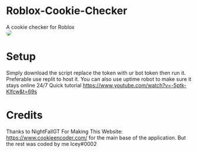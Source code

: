 # Roblox-Cookie-Checker
A cookie checker for Roblox<br>
<img src="https://user-images.githubusercontent.com/78031685/139786313-83823733-859f-4fbd-8c89-1d04f4a98a37.png" style="border-radius: 30px;"></img>
# Setup
Simply download the script replace the token with ur bot token then run it. 
Preferable use replit to host it. You can also use uptime robot to make sure it stays online 24/7
Quick tutorial
https://www.youtube.com/watch?v=-5ptk-Klfcw&t=69s
# Credits
Thanks to NightFallGT For Making This Website: https://www.cookieencoder.com/ for the main base of the application. But the rest was coded by me Icey#0002


